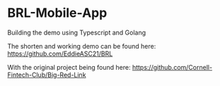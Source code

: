 # BRL-Mobile-App

Building the demo using Typescript and Golang

The shorten and working demo can be found here: https://github.com/EddieASC21/BRL

With the original project being found here: https://github.com/Cornell-Fintech-Club/Big-Red-Link

